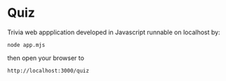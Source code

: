 # Quiz

Trivia web appplication developed in Javascript runnable on localhost by: 

    node app.mjs

then open your browser to

    http://localhost:3000/quiz

